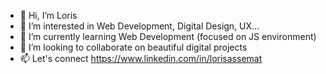 - 👋 Hi, I’m Loris
- 👀 I’m interested in Web Development, Digital Design, UX...
- 🌱 I’m currently learning Web Development (focused on JS environment)
- 💞️ I’m looking to collaborate on beautiful digital projects
- 📫 Let's connect https://www.linkedin.com/in/lorisassemat

<!---
LorisLorisLoris/LorisLorisLoris is a ✨ special ✨ repository because its `README.md` (this file) appears on your GitHub profile.
You can click the Preview link to take a look at your changes.
--->

